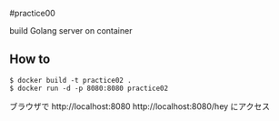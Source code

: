 #practice00

build Golang server on container

## How to 

```
$ docker build -t practice02 .
$ docker run -d -p 8080:8080 practice02
```

ブラウザで
http://localhost:8080
http://localhost:8080/hey
にアクセス

